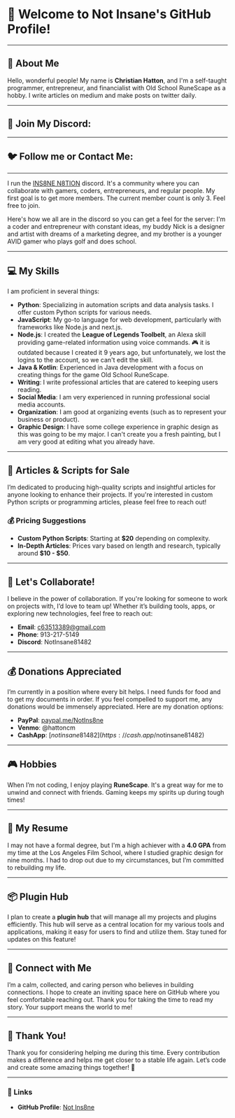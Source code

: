 # 👋 Welcome to **Not Insane's** GitHub Profile!

---

## 🌈 About Me
Hello, wonderful people! My name is **Christian Hatton**, and I'm a self-taught programmer, entrepreneur, and financialist with Old School RuneScape as a hobby. I write articles on medium and make posts on twitter daily.

---

## 💬 Join My Discord:

---

## 🐦 Follow me or Contact Me:


---

I run the [INS8NE N8TION]() discord. It's a community where you can collaborate with gamers, coders, entrepreneurs, and regular people. My first goal is to get more members. The current member count is only 3. Feel free to join.

Here's how we all are in the discord so you can get a feel for the server:
I'm a coder and entrepreneur with constant ideas, my buddy Nick is a designer and artist with dreams of a marketing degree, and my brother is a younger AVID gamer who plays golf and does school.

---

## 💻 My Skills
I am proficient in several things:
- **Python**: Specializing in automation scripts and data analysis tasks. I offer custom Python scripts for various needs.
- **JavaScript**: My go-to language for web development, particularly with frameworks like Node.js and next.js.
- **Node.js**: I created the **League of Legends Toolbelt**, an Alexa skill providing game-related information using voice commands. 🎮 it is outdated because I created it 9 years ago, but unfortunately, we lost the logins to the account, so we can't edit the skill.
- **Java & Kotlin**: Experienced in Java development with a focus on creating things for the game Old School RuneScape.
- **Writing**: I write professional articles that are catered to keeping users reading.
- **Social Media**: I am very experienced in running professional social media accounts.
- **Organization**: I am good at organizing events (such as to represent your business or product).
- **Graphic Design**: I have some college experience in graphic design as this was going to be my major. I can't create you a fresh painting, but I am very good at editing what you already have.

---

## 📜 Articles & Scripts for Sale
I’m dedicated to producing high-quality scripts and insightful articles for anyone looking to enhance their projects. If you're interested in custom Python scripts or programming articles, please feel free to reach out!

### 💰 Pricing Suggestions
- **Custom Python Scripts**: Starting at **$20** depending on complexity.
- **In-Depth Articles**: Prices vary based on length and research, typically around **$10 - $50**.

---

## 🤝 Let's Collaborate!
I believe in the power of collaboration. If you're looking for someone to work on projects with, I’d love to team up! Whether it’s building tools, apps, or exploring new technologies, feel free to reach out:
- **Email**: [c63513389@gmail.com](mailto:c63513389@gmail.com)
- **Phone**: 913-217-5149
- **Discord**: NotInsane81482

---

## 💰 Donations Appreciated
I’m currently in a position where every bit helps. I need funds for food and to get my documents in order. If you feel compelled to support me, any donations would be immensely appreciated. Here are my donation options:
- **PayPal**: [paypal.me/NotIns8ne](https://paypal.me/NotIns8ne)
- **Venmo**: @hattoncm
- **CashApp**: [$notinsane81482](https://cash.app/$notinsane81482)

---

## 🎮 Hobbies
When I’m not coding, I enjoy playing **RuneScape**. It's a great way for me to unwind and connect with friends. Gaming keeps my spirits up during tough times!

---

## 📝 My Resume
I may not have a formal degree, but I'm a high achiever with a **4.0 GPA** from my time at the Los Angeles Film School, where I studied graphic design for nine months. I had to drop out due to my circumstances, but I’m committed to rebuilding my life.

---

## 📦 Plugin Hub
I plan to create a **plugin hub** that will manage all my projects and plugins efficiently. This hub will serve as a central location for my various tools and applications, making it easy for users to find and utilize them. Stay tuned for updates on this feature!

---

## 🤗 Connect with Me
I’m a calm, collected, and caring person who believes in building connections. I hope to create an inviting space here on GitHub where you feel comfortable reaching out. Thank you for taking the time to read my story. Your support means the world to me!

---

## 🌟 Thank You!
Thank you for considering helping me during this time. Every contribution makes a difference and helps me get closer to a stable life again. Let’s code and create some amazing things together! 🚀

---

### 📌 Links
- **GitHub Profile**: [Not Ins8ne](https://github.com/NotIns8ne)
